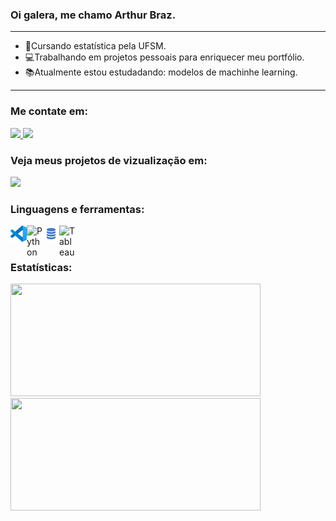 ### Oi galera, me chamo Arthur Braz.

---

- 🏫Cursando estatística pela UFSM.
- 💻Trabalhando em projetos pessoais para enriquecer meu portfólio.
- 📚Atualmente estou estudadando: modelos de machinhe learning.
---

### Me contate em:
<div>
    <a href="mailto:abrazsantos08@gmail.com" target="_blank">
        <img src="https://img.shields.io/badge/Gmail-D14836?style=for-the-badge&logo=gmail&logoColor=white" target="_blank"/>
    </a>
    <a href="https://www.linkedin.com/in/arthur-braz-santos-24709817b/" target="_blank">
        <img src="https://img.shields.io/badge/LinkedIn-0077B5?style=for-the-badge&logo=linkedin&logoColor=white" target="_blank"/>
    </a>
</div>  


### Veja meus projetos de vizualização em:

<div>
    <a href="https://public.tableau.com/app/profile/arthur.braz.santos" target="_blank">
        <img src="https://img.shields.io/badge/Tableau-E97627?style=for-the-badge&logo=Tableau&logoColor=white" target="_blank"/>
    </a>
</div>
    

### Linguagens e ferramentas:
    
<img align="left" alt="Visual Studio Code" width="26px" src="https://raw.githubusercontent.com/github/explore/80688e429a7d4ef2fca1e82350fe8e3517d3494d/topics/visual-studio-code/visual-studio-code.png" />
<img align="left" alt="Python" width="26px" src="https://user-images.githubusercontent.com/16562208/217266146-f645f630-8e4a-49c0-a1c5-a8fd9778ff5f.png" />
<img align="left" alt="SQL" width="26px" src="https://raw.githubusercontent.com/github/explore/80688e429a7d4ef2fca1e82350fe8e3517d3494d/topics/sql/sql.png" />
<img align="left" alt="Tableau" width="26px" src="https://user-images.githubusercontent.com/18670428/67620073-ca558e00-f7fa-11e9-9ea2-ed3a80c59210.png" />
    
<br />
<br />


### Estatísticas:

<div align="left">
  <a href="https://github.com/TutuBraz">
  <img height="180em" width="400em" src="https://github-readme-stats.vercel.app/api?username=tutubraz&show_icons=true&theme=dark&include_all_commits=true&count_private=true"/>
  <img height="180em" width="400em" src="https://github-readme-stats.vercel.app/api/top-langs/?username=tutubraz&layout=compact&langs_count=7&theme=dark"/>
</div>
